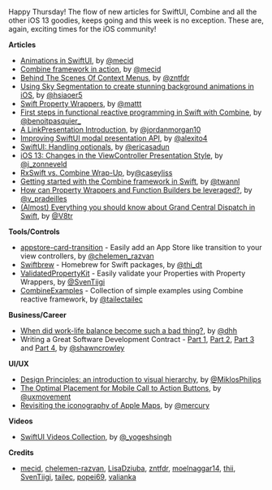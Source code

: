 Happy Thursday! The flow of new articles for SwiftUI, Combine and all the other iOS 13 goodies, keeps going and this week is no exception.
These are, again, exciting times for the iOS community!


**Articles**

* [Animations in SwiftUI](https://mecid.github.io/2019/06/26/animations-in-swiftui/), by [@mecid](https://twitter.com/mecid)
* [Combine framework in action](https://medium.com/snowdog-labs/combine-framework-in-action-fb91fd101602), by [@mecid](https://twitter.com/mecid)
* [Behind The Scenes Of Context Menus](https://www.fivestars.blog/code/uicontextmenuinteraction.html), by [@zntfdr](https://twitter.com/zntfdr)
* [Using Sky Segmentation to create stunning background animations in iOS](https://medium.com/flawless-app-stories/using-sky-segmentation-to-create-stunning-background-animations-in-ios-4b4b2548061), by [@hsiaoer5](https://twitter.com/hsiaoer5)
* [Swift Property Wrappers](https://nshipster.com/propertywrapper/), by [@mattt](https://twitter.com/mattt)
* [First steps in functional reactive programming in Swift with Combine](https://benoitpasquier.com/first-steps-apple-combine-framework-swift/), by [@benoitpasquier_](https://twitter.com/benoitpasquier_)
* [A LinkPresentation Introduction](https://www.swiftjectivec.com/linkpresentation-introduction/), by [@jordanmorgan10](https://twitter.com/jordanmorgan10)
* [Improving SwiftUI modal presentation API](https://alejandromp.com/blog/2019/06/24/improving-swiftui-modal-presentation-api/), by [@alexito4](https://twitter.com/alexito4)
* [SwiftUI: Handling optionals](https://ericasadun.com/2019/06/20/swiftui-handling-optionals/), by [@ericasadun](https://twitter.com/ericasadun)
* [iOS 13: Changes in the ViewController Presentation Style](https://zonneveld.dev/ios-13-viewcontroller-presentation-style-modalpresentationstyle/), by [@j_zonneveld](https://twitter.com/j_zonneveld)
* [RxSwift vs. Combine Wrap-Up](https://www.caseyliss.com/2019/6/21/rxswift-vs-combine-wrap-up), by[@caseyliss](https://twitter.com/caseyliss)
* [Getting started with the Combine framework in Swift](https://www.avanderlee.com/swift/combine/), by [@twannl](https://twitter.com/twannl)
* [How can Property Wrappers and Function Builders be leveraged?](https://medium.com/flawless-app-stories/how-can-property-wrappers-and-function-builders-be-leveraged-d43160de338f), by [@v_pradeilles](https://twitter.com/v_pradeilles)
* [(Almost) Everything you should know about Grand Central Dispatch in Swift](https://www.vadimbulavin.com/grand-central-dispatch-in-swift/), by [@V8tr](https://twitter.com/V8tr)

**Tools/Controls**

* [appstore-card-transition](https://github.com/appssemble/appstore-card-transition) - Easily add an App Store like transition to your view controllers, by [@chelemen_razvan](https://twitter.com/chelemen_razvan)
* [Swiftbrew](https://github.com/swiftbrew/Swiftbrew) - Homebrew for Swift packages, by [@thi_dt](https://twitter.com/thi_dt)
* [ValidatedPropertyKit](https://github.com/SvenTiigi/ValidatedPropertyKit) - Easily validate your Properties with Property Wrappers, by [@SvenTiigi](https://twitter.com/SvenTiigi)
* [CombineExamples](https://github.com/tailec/CombineExamples) - Collection of simple examples using Combine reactive framework, by [@tailectailec](https://twitter.com/tailectailec)

**Business/Career**

* [When did work-life balance become such a bad thing?](https://m.signalvnoise.com/when-did-work-life-balance-become-such-a-bad-thing/), by [@dhh](https://twitter.com/dhh)
* Writing a Great Software Development Contract - [Part 1](https://spin.atomicobject.com/2019/06/05/software-dev-contract-principles/), [Part 2](https://spin.atomicobject.com/2019/06/12/ip-software-dev-contract/), [Part 3](https://spin.atomicobject.com/2019/06/19/software-dev-warranty-indemnifications-liability/) and [Part 4](https://spin.atomicobject.com/2019/06/26/software-contract-breaches-termination/), by [@shawncrowley](https://twitter.com/shawncrowley)

**UI/UX**

* [Design Principles: an introduction to visual hierarchy](https://uxdesign.cc/design-principles-an-introduction-to-visual-hierarchy-902d58e1c7b3), by [@MiklosPhilips](https://twitter.com/MiklosPhilips)
* [The Optimal Placement for Mobile Call to Action Buttons](https://uxmovement.com/mobile/the-optimal-placement-for-mobile-call-to-action-buttons/), by [@uxmovement](https://twitter.com/uxmovement)
* [Revisiting the iconography of Apple Maps](https://medium.com/@mercury/apple-maps-iconography-revisited-82513e8b6871), by [@mercury](https://twitter.com/mercury)

**Videos**

* [SwiftUI Videos Collection](https://github.com/ygit/swiftui), by [@_yogeshsingh](https://twitter.com/_yogeshsingh)

**Credits**

* [mecid](https://github.com/mecid), [chelemen-razvan](https://github.com/chelemen-razvan), [LisaDziuba](https://github.com/lisadziuba), [zntfdr](https://github.com/zntfdr), [moelnaggar14](https://github.com/MoElnaggar14), [thii](https://github.com/thii), [SvenTiigi](https://github.com/SvenTiigi), [tailec](https://github.com/tailec), [popei69](https://github.com/popei69), [valianka](https://github.com/valianka)
